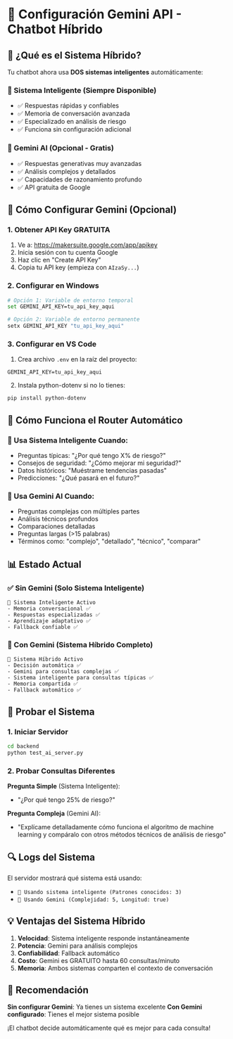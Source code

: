 # 🚀 Configuración Gemini API - Chatbot Híbrido

## 🎯 ¿Qué es el Sistema Híbrido?

Tu chatbot ahora usa **DOS sistemas inteligentes** automáticamente:

### 🤖 Sistema Inteligente (Siempre Disponible)
- ✅ Respuestas rápidas y confiables
- ✅ Memoria de conversación avanzada
- ✅ Especializado en análisis de riesgo
- ✅ Funciona sin configuración adicional

### 🚀 Gemini AI (Opcional - Gratis)
- ✅ Respuestas generativas muy avanzadas
- ✅ Análisis complejos y detallados
- ✅ Capacidades de razonamiento profundo
- ✅ API gratuita de Google

## 🔧 Cómo Configurar Gemini (Opcional)

### 1. Obtener API Key GRATUITA
1. Ve a: https://makersuite.google.com/app/apikey
2. Inicia sesión con tu cuenta Google
3. Haz clic en "Create API Key"
4. Copia tu API key (empieza con `AIzaSy...`)

### 2. Configurar en Windows
```bash
# Opción 1: Variable de entorno temporal
set GEMINI_API_KEY=tu_api_key_aqui

# Opción 2: Variable de entorno permanente
setx GEMINI_API_KEY "tu_api_key_aqui"
```

### 3. Configurar en VS Code
1. Crea archivo `.env` en la raíz del proyecto:
```
GEMINI_API_KEY=tu_api_key_aqui
```

2. Instala python-dotenv si no lo tienes:
```bash
pip install python-dotenv
```

## 🎯 Cómo Funciona el Router Automático

### 🤖 Usa Sistema Inteligente Cuando:
- Preguntas típicas: "¿Por qué tengo X% de riesgo?"
- Consejos de seguridad: "¿Cómo mejorar mi seguridad?"
- Datos históricos: "Muéstrame tendencias pasadas"
- Predicciones: "¿Qué pasará en el futuro?"

### 🚀 Usa Gemini AI Cuando:
- Preguntas complejas con múltiples partes
- Análisis técnicos profundos
- Comparaciones detalladas
- Preguntas largas (>15 palabras)
- Términos como: "complejo", "detallado", "técnico", "comparar"

## 📊 Estado Actual

### ✅ Sin Gemini (Solo Sistema Inteligente)
```
🤖 Sistema Inteligente Activo
- Memoria conversacional ✅
- Respuestas especializadas ✅
- Aprendizaje adaptativo ✅
- Fallback confiable ✅
```

### 🚀 Con Gemini (Sistema Híbrido Completo)
```
🚀 Sistema Híbrido Activo
- Decisión automática ✅
- Gemini para consultas complejas ✅
- Sistema inteligente para consultas típicas ✅
- Memoria compartida ✅
- Fallback automático ✅
```

## 🧪 Probar el Sistema

### 1. Iniciar Servidor
```bash
cd backend
python test_ai_server.py
```

### 2. Probar Consultas Diferentes

**Pregunta Simple** (Sistema Inteligente):
- "¿Por qué tengo 25% de riesgo?"

**Pregunta Compleja** (Gemini AI):
- "Explícame detalladamente cómo funciona el algoritmo de machine learning y compáralo con otros métodos técnicos de análisis de riesgo"

## 🔍 Logs del Sistema

El servidor mostrará qué sistema está usando:
- `🤖 Usando sistema inteligente (Patrones conocidos: 3)`
- `🚀 Usando Gemini (Complejidad: 5, Longitud: true)`

## 💡 Ventajas del Sistema Híbrido

1. **Velocidad**: Sistema inteligente responde instantáneamente
2. **Potencia**: Gemini para análisis complejos
3. **Confiabilidad**: Fallback automático
4. **Costo**: Gemini es GRATUITO hasta 60 consultas/minuto
5. **Memoria**: Ambos sistemas comparten el contexto de conversación

## 🎯 Recomendación

**Sin configurar Gemini**: Ya tienes un sistema excelente
**Con Gemini configurado**: Tienes el mejor sistema posible

¡El chatbot decide automáticamente qué es mejor para cada consulta!
